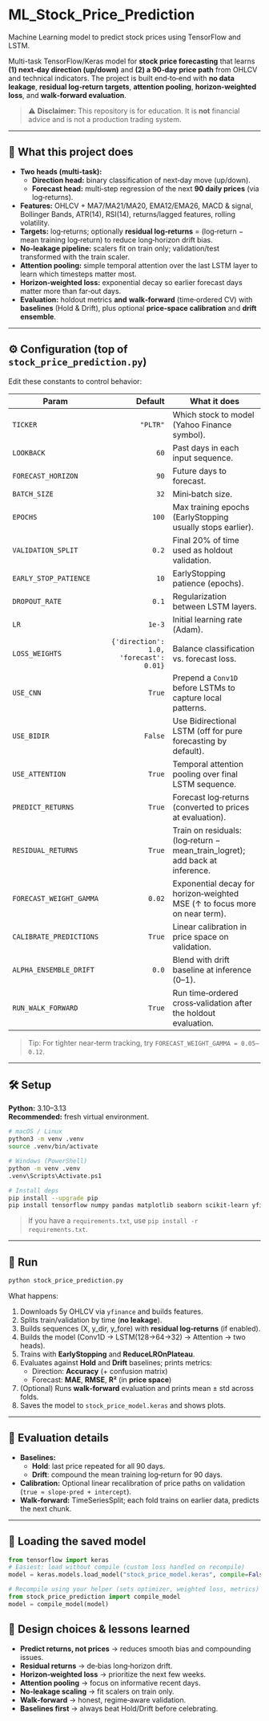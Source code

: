 # ML_Stock_Price_Prediction
Machine Learning model to predict stock prices using TensorFlow and LSTM.

Multi-task TensorFlow/Keras model for **stock price forecasting** that learns **(1) next‑day direction (up/down)** and **(2) a 90‑day price path** from OHLCV and technical indicators. The project is built end‑to‑end with **no data leakage**, **residual log‑return targets**, **attention pooling**, **horizon‑weighted loss**, and **walk‑forward evaluation**.

> ⚠️ **Disclaimer:** This repository is for education. It is **not** financial advice and is not a production trading system.

---

## 🧠 What this project does

- **Two heads (multi‑task):**
  - **Direction head:** binary classification of next‑day move (up/down).
  - **Forecast head:** multi‑step regression of the next **90 daily prices** (via log‑returns).
- **Features:** OHLCV + MA7/MA21/MA20, EMA12/EMA26, MACD & signal, Bollinger Bands, ATR(14), RSI(14), returns/lagged features, rolling volatility.
- **Targets:** log‑returns; optionally **residual log‑returns** = (log‑return − mean training log‑return) to reduce long‑horizon drift bias.
- **No‑leakage pipeline:** scalers fit on train only; validation/test transformed with the train scaler.
- **Attention pooling:** simple temporal attention over the last LSTM layer to learn which timesteps matter most.
- **Horizon‑weighted loss:** exponential decay so earlier forecast days matter more than far‑out days.
- **Evaluation:** holdout metrics **and** **walk‑forward** (time‑ordered CV) with **baselines** (Hold & Drift), plus optional **price‑space calibration** and **drift ensemble**.

---

## ⚙️ Configuration (top of `stock_price_prediction.py`)

Edit these constants to control behavior:

| Param | Default | What it does |
|---|---:|---|
| `TICKER` | `"PLTR"` | Which stock to model (Yahoo Finance symbol). |
| `LOOKBACK` | `60` | Past days in each input sequence. |
| `FORECAST_HORIZON` | `90` | Future days to forecast. |
| `BATCH_SIZE` | `32` | Mini‑batch size. |
| `EPOCHS` | `100` | Max training epochs (EarlyStopping usually stops earlier). |
| `VALIDATION_SPLIT` | `0.2` | Final 20% of time used as holdout validation. |
| `EARLY_STOP_PATIENCE` | `10` | EarlyStopping patience (epochs). |
| `DROPOUT_RATE` | `0.1` | Regularization between LSTM layers. |
| `LR` | `1e-3` | Initial learning rate (Adam). |
| `LOSS_WEIGHTS` | `{'direction': 1.0, 'forecast': 0.01}` | Balance classification vs. forecast loss. |
| `USE_CNN` | `True` | Prepend a `Conv1D` before LSTMs to capture local patterns. |
| `USE_BIDIR` | `False` | Use Bidirectional LSTM (off for pure forecasting by default). |
| `USE_ATTENTION` | `True` | Temporal attention pooling over final LSTM sequence. |
| `PREDICT_RETURNS` | `True` | Forecast log‑returns (converted to prices at evaluation). |
| `RESIDUAL_RETURNS` | `True` | Train on residuals: (log‑return − mean_train_logret); add back at inference. |
| `FORECAST_WEIGHT_GAMMA` | `0.02` | Exponential decay for horizon‑weighted MSE (↑ to focus more on near term). |
| `CALIBRATE_PREDICTIONS` | `True` | Linear calibration in price space on validation. |
| `ALPHA_ENSEMBLE_DRIFT` | `0.0` | Blend with drift baseline at inference (0–1). |
| `RUN_WALK_FORWARD` | `True` | Run time‑ordered cross‑validation after the holdout evaluation. |

> Tip: For tighter near‑term tracking, try `FORECAST_WEIGHT_GAMMA = 0.05–0.12`.

---

## 🛠️ Setup

**Python:** 3.10–3.13  
**Recommended:** fresh virtual environment.

```bash
# macOS / Linux
python3 -m venv .venv
source .venv/bin/activate

# Windows (PowerShell)
python -m venv .venv
.venv\Scripts\Activate.ps1

# Install deps
pip install --upgrade pip
pip install tensorflow numpy pandas matplotlib seaborn scikit-learn yfinance
```

> If you have a `requirements.txt`, use `pip install -r requirements.txt`.

---

## 🚀 Run

```bash
python stock_price_prediction.py
```

What happens:
1. Downloads 5y OHLCV via `yfinance` and builds features.
2. Splits train/validation by time (**no leakage**).
3. Builds sequences (X, y_dir, y_fore) with **residual log‑returns** (if enabled).
4. Builds the model (Conv1D → LSTM(128→64→32) → Attention → two heads).
5. Trains with **EarlyStopping** and **ReduceLROnPlateau**.
6. Evaluates against **Hold** and **Drift** baselines; prints metrics:
   - Direction: **Accuracy** (+ confusion matrix)
   - Forecast: **MAE**, **RMSE**, **R²** (in **price space**)
7. (Optional) Runs **walk‑forward** evaluation and prints mean ± std across folds.
8. Saves the model to `stock_price_model.keras` and shows plots.

---

## 📏 Evaluation details

- **Baselines:**
  - **Hold**: last price repeated for all 90 days.
  - **Drift**: compound the mean training log‑return for 90 days.
- **Calibration:** Optional linear recalibration of price paths on validation (`true ≈ slope·pred + intercept`).
- **Walk‑forward:** TimeSeriesSplit; each fold trains on earlier data, predicts the next chunk.

---

## 🧪 Loading the saved model

```python
from tensorflow import keras
# Easiest: load without compile (custom loss handled on recompile)
model = keras.models.load_model("stock_price_model.keras", compile=False)

# Recompile using your helper (sets optimizer, weighted loss, metrics)
from stock_price_prediction import compile_model
model = compile_model(model)
```

## 🧩 Design choices & lessons learned

- **Predict returns, not prices** → reduces smooth bias and compounding issues.  
- **Residual returns** → de‑bias long‑horizon drift.  
- **Horizon‑weighted loss** → prioritize the next few weeks.  
- **Attention pooling** → focus on informative recent days.  
- **No‑leakage scaling** → fit scalers on train only.  
- **Walk‑forward** → honest, regime‑aware validation.  
- **Baselines first** → always beat Hold/Drift before celebrating.